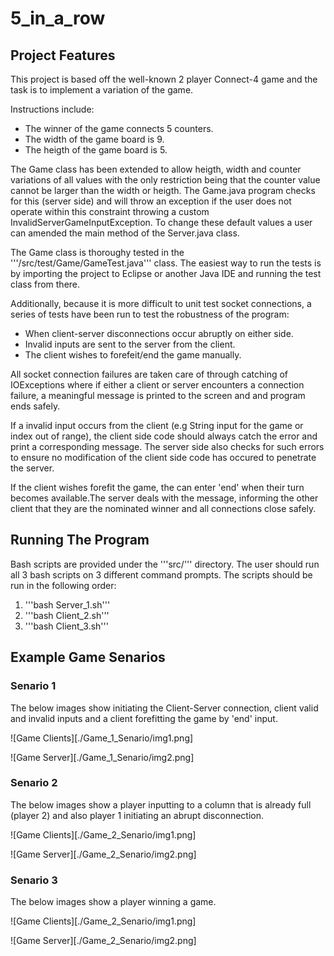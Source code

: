 # 5_in_a_row

## Project Features

This project is based off the well-known 2 player Connect-4 game and the task is to implement a variation of the game.

Instructions include:
* The winner of the game connects 5 counters.
* The width of the game board is 9.
* The heigth of the game board is 5.

The Game class has been extended to allow heigth, width and counter variations of all values with the only restriction being that the counter value cannot be larger than the width or heigth. The Game.java program checks for this (server side) and will throw an exception if the user does not operate within this constraint throwing a custom InvalidServerGameInputException. To change these default values a user can amended the main method of the Server.java class.

The Game class is thoroughy tested in the '''/src/test/Game/GameTest.java''' class. The easiest way to run the tests is by importing the project to Eclipse or another Java IDE and running the test class from there.

Additionally, because it is more difficult to unit test socket connections, a series of tests have been run to test the robustness of the program: 
* When client-server disconnections occur abruptly on either side.
* Invalid inputs are sent to the server from the client.
* The client wishes to forefeit/end the game manually.

All socket connection failures are taken care of through catching of IOExceptions where if either a client or server encounters a connection failure, a meaningful message is printed to the screen and and program ends safely.

If a invalid input occurs from the client (e.g String input for the game or index out of range), the client side code should always catch the error and print a corresponding message. The server side also checks for such errors to ensure no modification of the client side code has occured to penetrate the server.

If the client wishes forefit the game, the can enter 'end' when their turn becomes available.The server deals with the message, informing the other client that they are the nominated winner and all connections close safely.

## Running The Program

Bash scripts are provided under the '''src/''' directory. The user should run all 3 bash scripts on 3 different command prompts. The scripts should be run in the following order:

1. '''bash Server_1.sh'''
2. '''bash Client_2.sh'''
3. '''bash Client_3.sh'''

## Example Game Senarios

### Senario 1

The below images show initiating the Client-Server connection, client valid and invalid inputs and a client forefitting the game by 'end' input.

![Game Clients][./Game_1_Senario/img1.png]

![Game Server][./Game_1_Senario/img2.png]

### Senario 2

The below images show a player inputting to a column that is already full (player 2) and also player 1 initiating an abrupt disconnection.

![Game Clients][./Game_2_Senario/img1.png]

![Game Server][./Game_2_Senario/img2.png]

### Senario 3

The below images show a player winning a game.

![Game Clients][./Game_2_Senario/img1.png]

![Game Server][./Game_2_Senario/img2.png]
